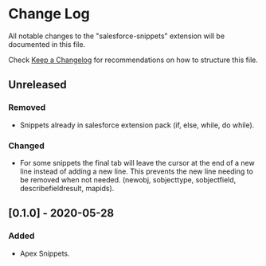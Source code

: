 # Change Log

All notable changes to the "salesforce-snippets" extension will be documented in this file.

Check [Keep a Changelog](http://keepachangelog.com/) for recommendations on how to structure this file.

## Unreleased

### Removed

- Snippets already in salesforce extension pack (if, else, while, do while).

### Changed

- For some snippets the final tab will leave the cursor at the end of a new line instead of adding a new line. This prevents the new line needing to be removed when not needed. (newobj, sobjecttype, sobjectfield, describefieldresult, mapids).

## [0.1.0] - 2020-05-28

### Added

- Apex Snippets.
